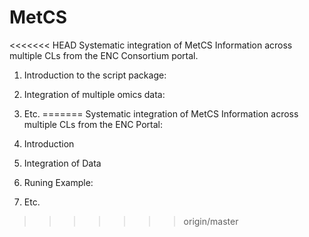 MetCS
=====

<<<<<<< HEAD
Systematic integration of MetCS Information across multiple CLs from the ENC Consortium portal.

1. Introduction to the script package:

2. Integration of multiple omics data:

3. Etc.
=======
Systematic integration of MetCS Information across multiple CLs from the ENC Portal:

1. Introduction

2. Integration of Data

3. Runing Example:

5. Etc.
>>>>>>> origin/master
